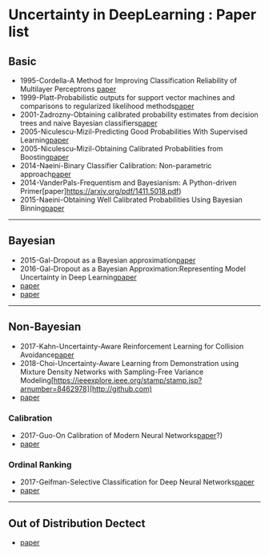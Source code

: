 # Uncertainty in DeepLearning : Paper list

## Basic
* 1995-Cordella-A Method for Improving Classification Reliability of Multilayer Perceptrons [paper](https://ieeexplore.ieee.org/abstract/document/410358)
* 1999-Platt-Probabilistic outputs for support vector machines and comparisons to regularized likelihood methods[paper](https://www.researchgate.net/profile/John_Platt/publication/2594015_Probabilistic_Outputs_for_Support_Vector_Machines_and_Comparisons_to_Regularized_Likelihood_Methods/links/004635154cff5262d6000000.pdf)
* 2001-Zadrozny-Obtaining calibrated probability estimates from decision trees and naive Bayesian classifiers[paper](http://citeseerx.ist.psu.edu/viewdoc/download?doi=10.1.1.29.3039&rep=rep1&type=pdf)
* 2005-Niculescu-Mizil-Predicting Good Probabilities With Supervised Learning[paper](https://arxiv.org/pdf/1401.3390.pdf)
* 2005-Niculescu-Mizil-Obtaining Calibrated Probabilities from Boosting[paper](https://www.aaai.org/Papers/Workshops/2007/WS-07-05/WS07-05-006.pdf)
* 2014-Naeini-Binary Classifier Calibration: Non-parametric approach[paper](http://github.com)
* 2014-VanderPals-Frequentism and Bayesianism: A Python-driven Primer[paper]https://arxiv.org/pdf/1411.5018.pdf)
* 2015-Naeini-Obtaining Well Calibrated Probabilities Using Bayesian Binning[paper](https://scholar.google.com/scholar?hl=ko&as_sdt=0%2C5&q=Obtaining+Well+Calibrated+Probabilities+Using+Bayesian+Binning&btnG=)



* * *
## Bayesian
* 2015-Gal-Dropout as a Bayesian approximation[paper](https://arxiv.org/pdf/1506.02157.pdf)
* 2016-Gal-Dropout as a Bayesian Approximation:Representing Model Uncertainty in Deep Learning[paper](http://www.jmlr.org/proceedings/papers/v48/gal16.pdf)
* [paper](http://github.com)
* [paper](http://github.com)

* * *
## Non-Bayesian
* 2017-Kahn-Uncertainty-Aware Reinforcement Learning for Collision Avoidance[paper](https://arxiv.org/pdf/1702.01182.pdf)
* 2018-Choi-Uncertainty-Aware Learning from Demonstration using Mixture Density Networks with Sampling-Free Variance Modeling[https://ieeexplore.ieee.org/stamp/stamp.jsp?arnumber=8462978](http://github.com)
* [paper](http://github.com)



### Calibration
* 2017-Guo-On Calibration of Modern Neural Networks[paper](https://arxiv.org/pdf/1706.04599.pdf)?)
* [paper](http://github.com)

### Ordinal Ranking
* 2017-Geifman-Selective Classification for Deep Neural Networks[paper](https://papers.nips.cc/paper/7073-selective-classification-for-deep-neural-networks.pdfm)
* [paper](http://github.com)

* * *
## Out of Distribution Dectect

* [paper](http://github.com)
